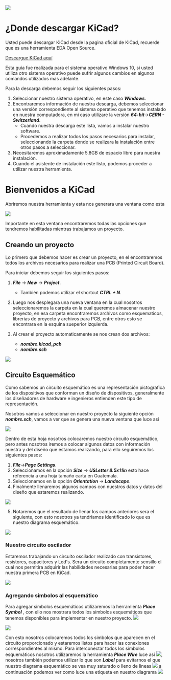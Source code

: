 ![](/img/back.png)

# ¿Donde descargar KiCad?

Usted puede descargar KiCad desde la pagina oficial de KiCad, recuerde que es una herramienta EDA Open Source.

[Descargue KiCad aquí][KiCad_Link]

[KiCad_Link]: https://kicad.org/download/

Esta guia fue realizada para el sistema operativo Windows 10, si usted utiliza otro sistema operativo puede sufrir algunos cambios en algunos comandos utilizados mas adelante.

Para la descarga debemos seguir los siguientes pasos:

1. Seleccionar nuestro sistema operativo, en este caso ***Windows***.
2. Encontraremos información de nuestra descarga, debemos seleccionar una versión correspondiente al sistema operativo que tenemos instalado en nuestra computadora, en mi caso utilizare la versión ***64-bit***->***CERN - Switzerland***.
	- Cuando nuestra descarga este lista, vamos a instalar nuestro software.
	- Procedemos a realizar todos los pasos necesarios para instalar, seleccionando la carpeta donde se realizara la instalación entre otros pasos a seleccionar.
3. Necesitaremos aproximadamente 5.8GB de espacio libre para nuestra instalación.
4. Cuando el asistente de instalación este listo, podemos proceder a utilizar nuestra herramienta.

# Bienvenidos a KiCad

Abriremos nuestra herramienta y esta nos generara una ventana como esta

![](/img/kicadInicio.PNG)

Importante en esta ventana encontraremos todas las opciones que tendremos habilitadas mientras trabajamos un proyecto.

## Creando un proyecto

Lo primero que debemos hacer es crear un proyecto, en el encontraremos todos los archivos necesarios para realizar una PCB (Printed Circuit Board).

Para iniciar debemos seguir los siguientes pasos: 

1. ***File*** -> ***New*** -> ***Project***.
	-	También podemos utilizar el shortcut ***CTRL + N***.

2.  Luego nos desplegara una nueva ventana en la cual nosotros seleccionaremos la carpeta en la cual queremos almacenar nuestro proyecto, en esa carpeta encontraremos archivos como esquematicos, librerias de proyecto y archivos para PCB, entre otros esto se encontrara en la esquina sueperior izquierda.

3.	Al crear el proyecto automaticamente se nos crean dos archivos:
	-	***nombre.kicad_pcb***
	-	***nombre.sch***<br/>


![](/img/img1.PNG)

## Circuito Esquemático

Como sabemos un circuito esquemático es una representación pictografica de los dispositivos que conforman un diseño de dispositivos, generalmente los diseñadores de hardware e ingenieros entienden este tipo de representación. 

Nosotros vamos a seleccionar en nuestro proyecto la siguiente opción ***nombre.sch***, vamos a ver que se genera una nueva ventana que luce así

![](/img/img2.PNG)

Dentro de esta hoja nosotros colocaremos nuestro circuito esquemático, pero antes nosotros iremos a colocar algunos datos con información nuestra y del diseño que estamos realizando, para ello seguiremos los siguientes pasos:

1.	***File***->***Page Settings***.
2.	Seleccionamos en la opción ***Size*** -> ***USLetter 8.5x11in*** esto hace referencia a una hoja tamaño carta en Guatemala.
3.	Seleccionamos en la opción ***Orientation*** -> ***Landscape***.
4.	Finalmente llenaremos algunos campos con nuestros datos y datos del diseño que estaremos realizando.

![](/img/img3.PNG)

5. Notaremos que el resultado de llenar los campos anteriores sera el siguiente, con esto nosotros ya tendriamos identificado lo que es nuestro diagrama esquemático.<br/>

![](/img/img4.PNG)

### Nuestro circuito oscilador

Estaremos trabajando un circuito oscilador realizado con transistores, resistores, capacitores y Led's. Sera un circuito completamente sensillo el cual nos permitira adquirir las habilidades necesarias para poder hacer nuestra primera PCB en KiCad.

![](/img/esquematico.PNG)

### Agregando simbolos al esquemático 

Para agregar simbolos esquemáticos utilizaremos la herramienta ***Place Symbol*** , con ello nos mostrara todos los simbolos esquemáticos que tenemos disponibles para implementar en nuestro proyecto.
![](/img/cSymbol1.PNG)

![](/img/cSymbol.PNG)

Con esto nosotros colocaremos todos los simbolos que aparecen en el circuito proporcionado y estaremos listos para hacer las conexiones correspondientes al mismo. Para interconectar todos los simbolos esquemáticos nosotros utilizaremos la herramienta ***Place Wire*** luce así ![](/img/wire.PNG), nosotros también podemos utilizar lo que son ***Label*** para evitarnos el que nuestro diagrama esquemático se vea muy saturado o lleno de lineas ![](/img/label.PNG) a continuación podemos ver como luce una etiqueta en nuestro diagrama ![](/img/eLabel.PNG)